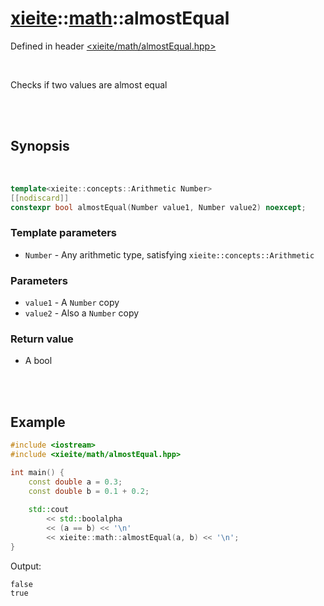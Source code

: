 # [xieite](../../README.md)::[math](../math.md)::almostEqual
Defined in header [<xieite/math/almostEqual.hpp>](../../include/xieite/math/almostEqual.hpp)

<br/>

Checks if two values are almost equal

<br/><br/>

## Synopsis

<br/>

```cpp
template<xieite::concepts::Arithmetic Number>
[[nodiscard]]
constexpr bool almostEqual(Number value1, Number value2) noexcept;
```
### Template parameters
- `Number` - Any arithmetic type, satisfying `xieite::concepts::Arithmetic`
### Parameters
- `value1` - A `Number` copy
- `value2` - Also a `Number` copy
### Return value
- A bool

<br/><br/>

## Example
```cpp
#include <iostream>
#include <xieite/math/almostEqual.hpp>

int main() {
	const double a = 0.3;
	const double b = 0.1 + 0.2;
	
	std::cout
		<< std::boolalpha
		<< (a == b) << '\n'
		<< xieite::math::almostEqual(a, b) << '\n';
}
```
Output:
```
false
true
```
